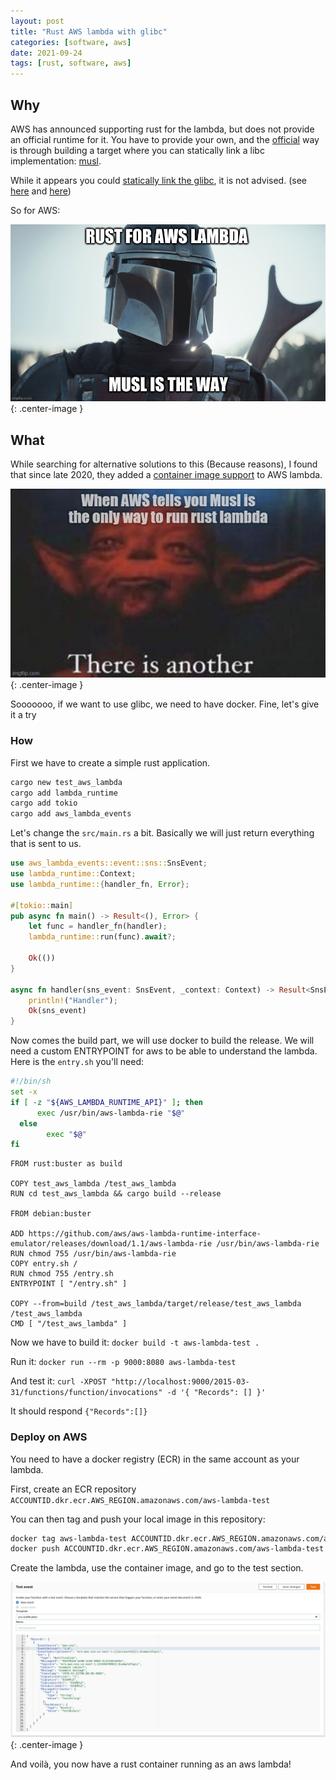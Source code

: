 ```yaml
---
layout: post
title: "Rust AWS lambda with glibc"
categories: [software, aws]
date: 2021-09-24
tags: [rust, software, aws]
---
```


## Why

AWS has announced supporting rust for the lambda, but does not provide an official runtime for it. You have to provide your own, and the [official][aws_rust_lambda_runtime] way is through building a target where you can statically link a libc implementation: [musl][musl].

While it appears you could [statically link the glibc][glibc_statically_link], it is not advised. (see [here][dont_static_link_glibc_1] and [here][dont_static_link_glibc_2])


So for AWS:

![ThisIsTheWay][ThisIsTheWay]{: .center-image }


## What

While searching for alternative solutions to this (Because reasons), I found that since late 2020, they added a [container image support][container_image_support] to AWS lambda.

![ThereIsAnother][ThereIsAnother]{: .center-image }

Sooooooo, if we want to use glibc, we need to have docker.
Fine, let's give it a try

### How

First we have to create a simple rust application.

```bash 
cargo new test_aws_lambda
cargo add lambda_runtime
cargo add tokio
cargo add aws_lambda_events
```

Let's change the `src/main.rs` a bit.
Basically we will just return everything that is sent to us.

```rust
use aws_lambda_events::event::sns::SnsEvent;
use lambda_runtime::Context;
use lambda_runtime::{handler_fn, Error};

#[tokio::main]
pub async fn main() -> Result<(), Error> {
    let func = handler_fn(handler);
    lambda_runtime::run(func).await?;

    Ok(())
}

async fn handler(sns_event: SnsEvent, _context: Context) -> Result<SnsEvent, Error> {
    println!("Handler");
    Ok(sns_event)
}
```

Now comes the build part, we will use docker to build the release.
We will need a custom ENTRYPOINT for aws to be able to understand the lambda.
Here is the `entry.sh` you'll need:

```bash
#!/bin/sh
set -x
if [ -z "${AWS_LAMBDA_RUNTIME_API}" ]; then
	  exec /usr/bin/aws-lambda-rie "$@"
  else
	    exec "$@"
fi 
```

```Docker
FROM rust:buster as build

COPY test_aws_lambda /test_aws_lambda
RUN cd test_aws_lambda && cargo build --release

FROM debian:buster

ADD https://github.com/aws/aws-lambda-runtime-interface-emulator/releases/download/1.1/aws-lambda-rie /usr/bin/aws-lambda-rie
RUN chmod 755 /usr/bin/aws-lambda-rie
COPY entry.sh /
RUN chmod 755 /entry.sh
ENTRYPOINT [ "/entry.sh" ]

COPY --from=build /test_aws_lambda/target/release/test_aws_lambda /test_aws_lambda
CMD [ "/test_aws_lambda" ]
```

Now we have to build it: `docker build -t aws-lambda-test .`

Run it: `docker run --rm -p 9000:8080 aws-lambda-test`

And test it: `curl -XPOST "http://localhost:9000/2015-03-31/functions/function/invocations" -d '{ "Records": [] }'`

It should respond `{"Records":[]}`

### Deploy on AWS

You need to have a docker registry (ECR) in the same account as your lambda.

First, create an ECR repository `ACCOUNTID.dkr.ecr.AWS_REGION.amazonaws.com/aws-lambda-test`

You can then tag and push your local image in this repository:

```bash 
docker tag aws-lambda-test ACCOUNTID.dkr.ecr.AWS_REGION.amazonaws.com/aws-lambda-test
docker push ACCOUNTID.dkr.ecr.AWS_REGION.amazonaws.com/aws-lambda-test
```

Create the lambda, use the container image, and go to the test section.

![AwsTest][AwsTest]{: .center-image }

And voilà, you now have a rust container running as an aws lambda!

[musl]: https://musl.libc.org/
[aws_rust_lambda_runtime]: https://github.com/awslabs/aws-lambda-rust-runtime
[glibc_statically_link]: https://users.rust-lang.org/t/statically-link-executable-with-glibc/32648
[dont_static_link_glibc_1]: https://stackoverflow.com/questions/3430400/linux-static-linking-is-dead
[dont_static_link_glibc_2]: https://lwn.net/Articles/117972/
[ThisIsTheWay]: /images/posts/rust_aws_lambda/this_is_the_way.jpg
[ThereIsAnother]: /images/posts/rust_aws_lambda/there_is_another.jpg
[AwsTest]: /images/posts/rust_aws_lambda/aws_test.png
[container_image_support]: https://aws.amazon.com/blogs/aws/new-for-aws-lambda-container-image-support/
